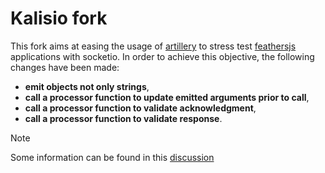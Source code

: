 # Kalisio fork

This fork aims at easing the usage of [artillery](https://www.artillery.io/) to stress test [feathersjs](https://feathersjs.com/) applications with socketio. In order to achieve this objective, the following changes have been made:
- **emit objects not only strings**,
- **call a processor function to update emitted arguments prior to call**,
- **call a processor function to validate acknowledgment**,
- **call a processor function to validate response**.

> [!NOTE]
> Some information can be found in this [discussion](https://github.com/artilleryio/artillery/discussions/3452)
